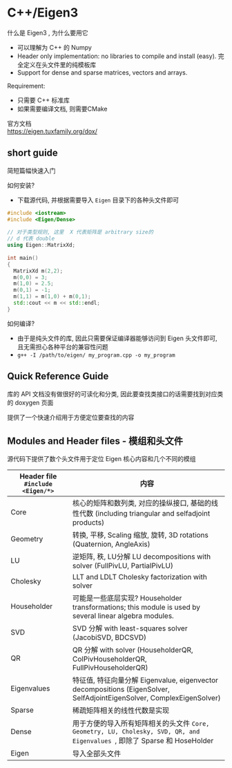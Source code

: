 # C++/Eigen3

什么是 Eigen3 , 为什么要用它
* 可以理解为 C++ 的 Numpy
* Header only implementation: no libraries to compile and install (easy). 完全定义在头文件里的纯模板库
* Support for dense and sparse matrices, vectors and arrays.


Requirement:
* 只需要 C++ 标准库
* 如果需要编译文档, 则需要CMake

官方文档  
https://eigen.tuxfamily.org/dox/


## short guide 

简短篇幅快速入门  

如何安装?
* 下载源代码, 并根据需要导入  `Eigen` 目录下的各种头文件即可

```cpp
#include <iostream>
#include <Eigen/Dense>
 
// 对于类型规则, 这里  X 代表矩阵是 arbitrary size的
// d 代表 double
using Eigen::MatrixXd;
 
int main()
{
  MatrixXd m(2,2);
  m(0,0) = 3;
  m(1,0) = 2.5;
  m(0,1) = -1;
  m(1,1) = m(1,0) + m(0,1);
  std::cout << m << std::endl;
}
```

如何编译?
* 由于是纯头文件的库, 因此只需要保证编译器能够访问到 Eigen 头文件即可, 且无需担心各种平台的兼容性问题  
* `g++ -I /path/to/eigen/ my_program.cpp -o my_program`

## Quick Reference Guide

库的 API 文档没有做很好的可读化和分类, 因此要查找类接口的话需要找到对应类的 doxygen 页面  

提供了一个快速介绍用于方便定位要查找的内容  


## Modules and Header files - 模组和头文件

源代码下提供了数个头文件用于定位 Eigen 核心内容和几个不同的模组  

| Header file `#include <Eigen/*>` | 内容                                                                                                                      |
| -------------------------------- | ------------------------------------------------------------------------------------------------------------------------- |
| Core                             | 核心的矩阵和数列类, 对应的操纵接口, 基础的线性代数 (including triangular and selfadjoint products)                        |
| Geometry                         | 转换, 平移, Scaling 缩放, 旋转,  3D rotations (Quaternion, AngleAxis)                                                     |
| LU                               | 逆矩阵, 秩, LU分解 LU decompositions with solver (FullPivLU, PartialPivLU)                                                |
| Cholesky                         | LLT and LDLT Cholesky factorization with solver                                                                           |
| Householder                      | 可能是一些底层实现? Householder transformations; this module is used by several linear algebra modules.                   |
| SVD                              | SVD 分解 with least-squares solver (JacobiSVD, BDCSVD)                                                                    |
| QR                               | QR 分解 with solver (HouseholderQR, ColPivHouseholderQR, FullPivHouseholderQR)                                            |
| Eigenvalues                      | 特征值, 特征向量分解 Eigenvalue, eigenvector decompositions (EigenSolver, SelfAdjointEigenSolver, ComplexEigenSolver)     |
| Sparse                           | 稀疏矩阵相关的线性代数是实现                                                                                              |
| Dense                            | 用于方便的导入所有矩阵相关的头文件 `Core, Geometry, LU, Cholesky, SVD, QR, and Eigenvalues `, 即除了 Sparse 和 HoseHolder |
| Eigen                            | 导入全部头文件                                                                                                            |


